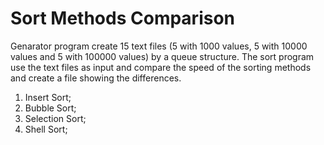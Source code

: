 # Sort Methods Comparison

Genarator program create 15 text files (5 with 1000 values, 5 with 10000 values and 5 with 100000 values) by a queue structure. The sort program use the text files as input and compare the speed of the sorting methods and create a file showing the differences.

1) Insert Sort;
2) Bubble Sort;
3) Selection	Sort;
4) Shell Sort;